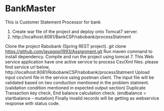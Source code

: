 # BankMaster
This is Customer Statement Processor for bank

1. Create war file of the project and deploy onto Tomcat7 server.
2. http://localhost:8081/BankCSP/rabobank/processStatment

Clone the project Rabobank (Spring REST project).
git clone https://github.com/jayagopi1993/Assignment.git
Run maven command to install dependency.
Compile and run the project using tomcat 7.
This Web service application have one active service to process Csv/Xml files. please find service url below, http://localhost:8081/RobobankCSP/rabobank/processStatment
Upload input csv/xml file in the service using postman client.
The input file will be validated based on two conduction mentioned in the problem statment.(validation condition mentioned in expected output section)
Duplicate Transaction key check,
End balance calculation check. (endbalance = startbalance – mutation)
Finally invalid records will be getting as webservice response with status code.
